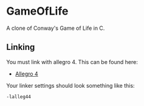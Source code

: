 # GameOfLife
A clone of Conway's Game of Life in C.

## Linking
You must link with allegro 4. This can be found here:
- [Allegro 4](http://liballeg.org/old.html)

Your linker settings should look something like this:
```
-lalleg44
```

